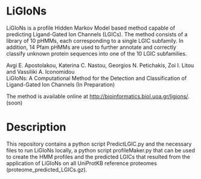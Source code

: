 # LiGIoNs
LiGIoNs is a profile Hidden Markov Model based method capable of predicting Ligand-Gated Ion Channels (LGICs). The method consists of a library of 10 pHMMs, each corresponding to a single LGIC subfamily. In addition, 14 Pfam pHMMs are used to further annotate and correctly classify unknown protein sequences into one of the 10 LGIC subfamilies.

Avgi E. Apostolakou, Katerina C. Nastou, Georgios N. Petichakis, Zoi I. Litou and Vassiliki A. Iconomidou  
LiGIoNs: Α Computational Method for the Detection and Classification of Ligand-Gated Ion Channels (In Preparation)

The method is available online at http://bioinformatics.biol.uoa.gr/ligions/.  (soon)

# Description
This repository contains a python script PredictLGIC.py and the necessary files to run LiGIoNs locally, a python script profileMaker.py that can be used to create the HMM profiles and the predicted LGICs that resulted from the application of LiGIoNs on all UniProtKB reference proteomes (proteome_predicted_LGICs.gz).
